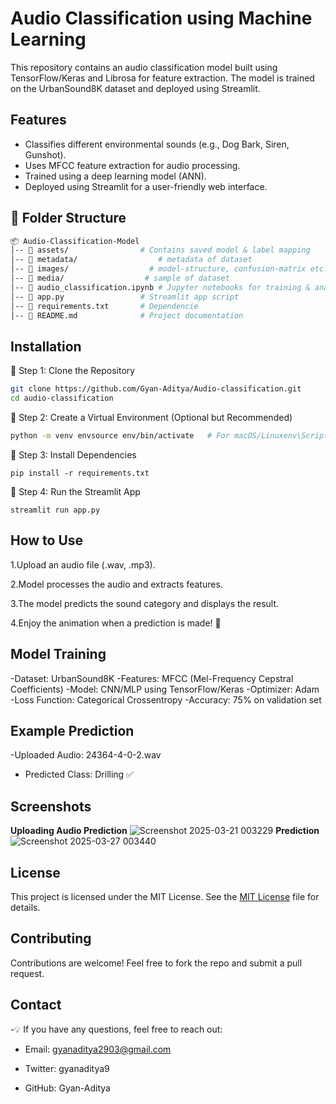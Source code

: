 # Audio Classification using Machine Learning
This repository contains an audio classification model built using TensorFlow/Keras and Librosa for feature extraction. The model is trained on the UrbanSound8K dataset and deployed using Streamlit.

##  Features
- Classifies different environmental sounds (e.g., Dog Bark, Siren, Gunshot).<br>
- Uses MFCC feature extraction for audio processing.<br>
- Trained using a deep learning model (ANN).<br>
- Deployed using Streamlit for a user-friendly web interface.<br>

## 📂 Folder Structure
```bash
📦 Audio-Classification-Model
│-- 📁 assets/                # Contains saved model & label mapping
│-- 📁 metadata/                  # metadata of dataset
│-- 📁 images/                  # model-structure, confusion-matrix etc.
│-- 📁 media/                  # sample of dataset
│-- 📜 audio_classification.ipynb # Jupyter notebooks for training & analysis
│-- 📜 app.py                 # Streamlit app script
│-- 📜 requirements.txt       # Dependencie
│-- 📜 README.md              # Project documentation
```

## Installation
🔹 Step 1: Clone the Repository<br>
```bash
git clone https://github.com/Gyan-Aditya/Audio-classification.git
cd audio-classification
```
🔹 Step 2: Create a Virtual Environment (Optional but Recommended)
```bash
python -m venv envsource env/bin/activate   # For macOS/Linuxenv\Scripts\activate      # For Windows
```
🔹 Step 3: Install Dependencies
```
pip install -r requirements.txt
```
🔹 Step 4: Run the Streamlit App
```
streamlit run app.py
```

## How to Use
1.Upload an audio file (.wav, .mp3).

2.Model processes the audio and extracts features.

3.The model predicts the sound category and displays the result.

4.Enjoy the animation when a prediction is made! 🎉

## Model Training
-Dataset: UrbanSound8K
-Features: MFCC (Mel-Frequency Cepstral Coefficients)
-Model: CNN/MLP using TensorFlow/Keras
-Optimizer: Adam
-Loss Function: Categorical Crossentropy
-Accuracy: 75% on validation set


## Example Prediction
-Uploaded Audio: 24364-4-0-2.wav

- Predicted Class: Drilling ✅


## Screenshots
**Uploading Audio	Prediction**
![Screenshot 2025-03-21 003229](https://github.com/user-attachments/assets/c0198a25-0277-4050-8cc9-501a524ddad0)
**Prediction**
![Screenshot 2025-03-27 003440](https://github.com/user-attachments/assets/424960d1-172b-4e7a-ad02-8c452d34dd13)

## License
This project is licensed under the MIT License. See the [MIT License](LICENSE) file for details.

## Contributing
Contributions are welcome! Feel free to fork the repo and submit a pull request.

## Contact
-💡 If you have any questions, feel free to reach out:

- Email: gyanaditya2903@gmail.com

- Twitter: gyanaditya9

- GitHub: Gyan-Aditya
